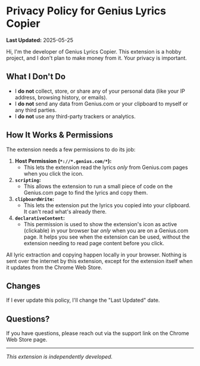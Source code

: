 # Privacy Policy for Genius Lyrics Copier

**Last Updated:** 2025-05-25

Hi, I'm the developer of Genius Lyrics Copier. This extension is a hobby project, and I don't plan to make money from it. Your privacy is important.

## What I Don't Do

*   I **do not** collect, store, or share any of your personal data (like your IP address, browsing history, or emails).
*   I **do not** send any data from Genius.com or your clipboard to myself or any third parties.
*   I **do not** use any third-party trackers or analytics.

## How It Works & Permissions

The extension needs a few permissions to do its job:

1.  **Host Permission (`*://*.genius.com/*`):**
    *   This lets the extension read the lyrics *only* from Genius.com pages when you click the icon.
2.  **`scripting`:**
    *   This allows the extension to run a small piece of code on the Genius.com page to find the lyrics and copy them.
3.  **`clipboardWrite`:**
    *   This lets the extension put the lyrics you copied into your clipboard. It can't read what's already there.
4.  **`declarativeContent`:**
    *   This permission is used to show the extension's icon as active (clickable) in your browser bar *only* when you are on a Genius.com page. It helps you see when the extension can be used, without the extension needing to read page content before you click.

All lyric extraction and copying happen locally in your browser. Nothing is sent over the internet by this extension, except for the extension itself when it updates from the Chrome Web Store.

## Changes

If I ever update this policy, I'll change the "Last Updated" date.

## Questions?

If you have questions, please reach out via the support link on the Chrome Web Store page.

---
*This extension is independently developed.*
